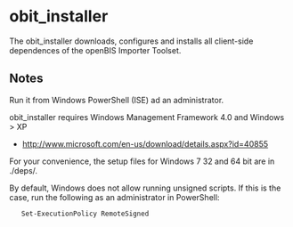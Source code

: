 # obit_installer
The obit_installer downloads, configures and installs all client-side dependences of the openBIS Importer Toolset.

## Notes

Run it from Windows PowerShell (ISE) ad an administrator.

obit_installer requires Windows Management Framework 4.0 and Windows > XP
* http://www.microsoft.com/en-us/download/details.aspx?id=40855

For your convenience, the setup files for Windows 7 32 and 64 bit are in ./deps/.

By default, Windows does not allow running unsigned scripts. If this is the case, run the following
as an administrator in PowerShell:

       Set-ExecutionPolicy RemoteSigned 
